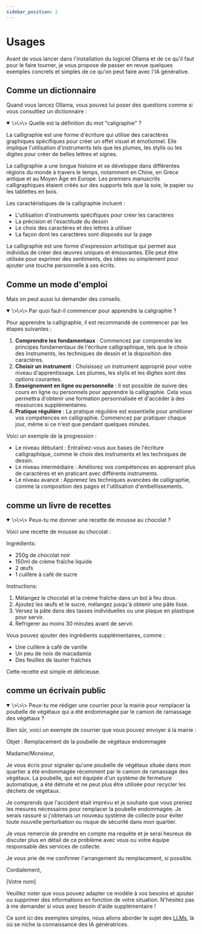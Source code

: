 ```yaml
---
sidebar_position: 2
---
```


# Usages

Avant de vous lancer dans l'installation du logiciel Ollama et de ce qu'il faut pour le faire tourner, je vous propose de passer en revue quelques exemples concrets et simples de ce qu'on peut faire avec l'IA générative.

## Comme un dictionnaire

Quand vous lancez Ollama, vous pouvez lui poser des questions comme si vous consultiez un dictionnaire :

<details open>
  <summary>\>\>\> Quelle est la définition du mot "caligraphie" ?</summary>

La calligraphie est une forme d'écriture qui utilise des caractères 
graphiques spécifiques pour créer un effet visuel et émotionnel. Elle 
implique l'utilisation d'instruments tels que les plumes, les stylis ou 
les digites pour créer de belles lettres et signes.

La calligraphie a une longue histoire et se développe dans différentes 
régions du monde à travers le temps, notamment en Chine, en Grèce antique 
et au Moyen Âge en Europe. Les premiers manuscrits calligraphiques étaient 
créés sur des supports tels que la soie, le papier ou les tablettes en 
bois.

Les caractéristiques de la calligraphie incluent :

*   L'utilisation d'instruments spécifiques pour créer les caractères
*   La précision et l'exactitude du dessin
*   Le choix des caractères et des lettres à utiliser
*   La façon dont les caractères sont disposés sur la page

La calligraphie est une forme d'expression artistique qui permet aux 
individus de créer des œuvres uniques et émouvantes. Elle peut être 
utilisée pour exprimer des sentiments, des idées ou simplement pour 
ajouter une touche personnelle à ses écrits.
 </details>

## Comme un mode d'emploi

Mais on peut aussi lui demander des conseils.

<details open>
  <summary>\>\>\> Par quoi faut-il commencer pour apprendre la caligraphie ?</summary>

Pour apprendre la calligraphie, il est recommandé de commencer par les 
étapes suivantes :

1.  **Comprendre les fondamentaux** : Commencez par comprendre les 
principes fondamentaux de l'écriture calligraphique, tels que le choix des 
instruments, les techniques de dessin et la disposition des caractères.
2.  **Choisir un instrument** : Choisissez un instrument approprié pour 
votre niveau d'apprentissage. Les plumes, les stylis et les digites sont 
des options courantes.
3.  **Enseignement en ligne ou personnelle** : Il est possible de suivre 
des cours en ligne ou personnels pour apprendre la calligraphie. Cela vous 
permettra d'obtenir une formation personnalisée et d'accéder à des 
ressources supplémentaires.
4.  **Pratique régulière** : La pratique régulière est essentielle pour 
améliorer vos compétences en calligraphie. Commencez par pratiquer chaque 
jour, même si ce n'est que pendant quelques minutes.

Voici un exemple de la progression :

*   Le niveau débutant : Entraînez-vous aux bases de l'écriture 
calligraphique, comme le choix des instruments et les techniques de 
dessin.
*   Le niveau intermédiaire : Améliorez vos compétences en 
apprenant plus de caractères et en praticant avec différents instruments.
*   Le niveau avancé : Apprenez les techniques avancées de calligraphie, 
comme la composition des pages et l'utilisation d'embellissements.
 </details>

## comme un livre de recettes

<details open>
  <summary>\>\>\> Peux-tu me donner une recette de mousse au chocolat ?</summary>
  
Voici une recette de mousse au chocolat :

Ingrédients:

*   250g de chocolat noir
*   150ml de crème fraîche liquide
*   2 œufs
*   1 cuillère à café de sucre

Instructions:

1.  Mélangez le chocolat et la crème fraîche dans un bol à feu doux.
2.  Ajoutez les œufs et le sucre, mélangez jusqu'à obtenir une pâte lisse.
3.  Versez la pâte dans des tasses individuelles ou une plaque en plastique pour 
servir.
4.  Refrigerer au moins 30 minutes avant de servir.

Vous pouvez ajouter des ingrédients supplémentaires, comme :

*   Une cuillère à café de vanille
*   Un peu de noix de macadamia
*   Des feuilles de laurier fraîches

Cette recette est simple et délicieuse.
 </details>

 ## comme un écrivain public

<details open>
  <summary>\>\>\> Peux-tu me rédiger une courrier pour la mairie pour remplacer la poubelle de végétaux qui a été endommagée par le camion de ramassage des végétaux ?</summary>

Bien sûr, voici un exemple de courrier que vous pouvez envoyer à la mairie :

Objet : Remplacement de la poubelle de végétaux endommagée

Madame/Monsieur,

Je vous écris pour signaler qu'une poubelle de végétaux située dans mon quartier a été 
endommagée récemment par le camion de ramassage des végétaux. La poubelle, qui est 
équipée d'un système de fermeture automatique, a été détruite et ne peut plus être 
utilisée pour recycler les déchets de végétaux.

Je comprends que l'accident était imprévu et je souhaite que vous preniez les mesures 
nécessaires pour remplacer la poubelle endommagée. Je serais rassuré si j'obtenais un 
nouveau système de collecte pour éviter toute nouvelle perturbation ou risque de 
sécurité dans mon quartier.

Je vous remercie de prendre en compte ma requête et je serai heureux de discuter plus 
en détail de ce problème avec vous ou votre équipe responsable des services de 
collecte.

Je vous prie de me confirmer l'arrangement du remplacement, si possible.

Cordialement,

[Votre nom]

Veuillez noter que vous pouvez adapter ce modèle à vos besoins et ajouter ou supprimer 
des informations en fonction de votre situation. N'hésitez pas à me demander si vous 
avez besoin d'aide supplémentaire !
 </details>

Ce sont ici des exemples simples, nous allons aborder le sujet des [LLMs](/learn/llms), là où se niche la connaissance des IA génératrices.

